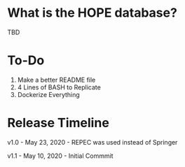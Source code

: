
# What is the HOPE database?

TBD


# To-Do

1. Make a better README file
2. 4 Lines of BASH to Replicate
3. Dockerize Everything

# Release Timeline

v1.0 - May 23, 2020 - REPEC was used instead of Springer 

v1.1 - May 10, 2020 - Initial Commmit
